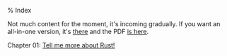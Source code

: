 % Index

Not much content for the moment, it's incoming gradually.
If you want an all-in-one version, it's [there](tutorial.html) and the PDF [is here](tutorial.pdf).

Chapter 01: [Tell me more about Rust!](ch-01.html)